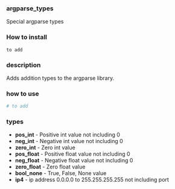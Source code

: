 ### argparse_types

Special argparse types

### How to install

```to add```

### description

Adds addition types to the argparse library.


###  how to use

```python
# to add
```

### types

- **pos_int** - Positive int value not including 0
- **neg_int** - Negative int value not including 0
- **zero_int** - Zero int value
- **pos_float** - Positive float value not including 0
- **neg_float** - Negative float value not including 0
- **zero_float** - Zero float value
- **bool_none** - True, False, None value
- **ip4** - ip address 0.0.0.0 to 255.255.255.255 not including port

